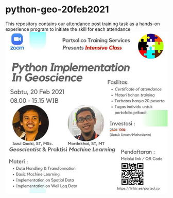 # python-geo-20feb2021
This repository contains our attendance post training task as a hands-on experience program to initiate the skill for each attendance
![](images/poster_1.jpeg)
